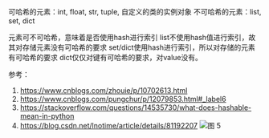 可哈希的元素：int, float, str, tuple, 自定义的类的实例对象
不可哈希的元素：list, set, dict

元素可不可哈希，意味着是否使用hash进行索引
list不使用hash值进行索引，故其对存储元素没有可哈希的要求
set/dict使用hash进行索引，所以对存储的元素有可哈希的要求
dict仅仅对键有可哈希的要求，对value没有。

























参考：
1. https://www.cnblogs.com/zhouie/p/10702613.html
2. https://www.cnblogs.com/pungchur/p/12079853.html#_label6
3. https://stackoverflow.com/questions/14535730/what-does-hashable-mean-in-python
4. https://blog.csdn.net/lnotime/article/details/81192207
   ![图 5](../images/0ef48dda37ead53f39f8da2fb73d0eee6e1b6c685b9b6f4c6f59f7cfbe158ca8.png)  
